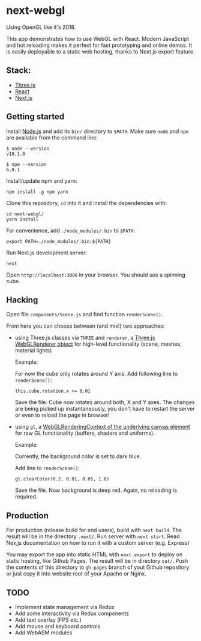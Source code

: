 # next-webgl

Using OpenGL like it's 2018.

This app demonstrates how to use WebGL with React.
Modern JavaScript and hot reloading makes it perfect for fast prototyping and online demos.
It is easily deployable to a static web hosting, thanks to Next.js export feature.

## Stack:

 - [Three.js](https://threejs.org/)
 - [React](https://reactjs.org/)
 - [Next.js](https://github.com/zeit/next.js/)


## Getting started

Install [Node.js](https://nodejs.org/en/download/) and add its `bin/` directory to `$PATH`.
Make sure `node` and `npm` are available from the command line:

```
$ node --version
v10.1.0

$ npm --version
6.0.1
```

Install/update npm and yarn:

```
npm install -g npm yarn
```

Clone this repository, `cd` into it and install the dependencies with: 

```
cd next-webgl/
yarn install
```

For convenience, add `./node_modules/.bin` to `$PATH`:

```
export PATH=./node_modules/.bin:${PATH}
```

Run Next.js development server:

```
next
```

Open `http://localhost:3000` in your browser. You should see a spinning cube.


## Hacking

Open file `components/Scene.js` and find function `renderScene()`.

From here you can choose between (and mix!) two approaches:
 
 - using Three.js classes via `THREE` and `renderer`, a [Three.js WebGLRenderer object](https://threejs.org/docs/#api/renderers/WebGLRenderer) for
 high-level functionality (scene, meshes, material lights)

    Example: 
    
    For now the cube only rotates around Y axis.
    Add following line to `renderScene()`:

    ```
    this.cube.rotation.x += 0.01
    ```

    Save the file. Cube now rotates around both, X and Y axes. 
    The changes are being picked up instantaneously, you don't have to restart 
    the server or even to reload the page in browser!


 - using `gl`, a [WebGLRenderingContext of the underlying canvas element](https://developer.mozilla.org/en-US/docs/Web/API/WebGLRenderingContext)
 for raw GL functionality (buffers, shaders and uniforms). 

    Example: 
    
    Currently, the background color is set to dark blue.
    
    Add line to `renderScene()`:
    
    ```
    gl.clearColor(0.2, 0.01, 0.05, 1.0)
    ```

    Save the file. Now background is deep red. Again, no reloading is required.


## Production

For production (release build for end users), build with `next build`. The result will be in the directory `.next/`.
Run server with `next start`. Read Nex,js documentation on how to run it with a custom server (e.g. Express)

You may export the app into static HTML with `next export` to deploy on static hosting, 
like Github Pages. The result will be in directory `out/`. Push the contents of this 
directory to `gh-pages` branch of yout Github repository or just copy it into website root of your Apache or Nginx.


## TODO

 - Implement state management via Redux
 - Add some interactivity via Redux components
 - Add text overlay (FPS etc.)
 - Add mouse and keyboard controls
 - Add WebASM modules
